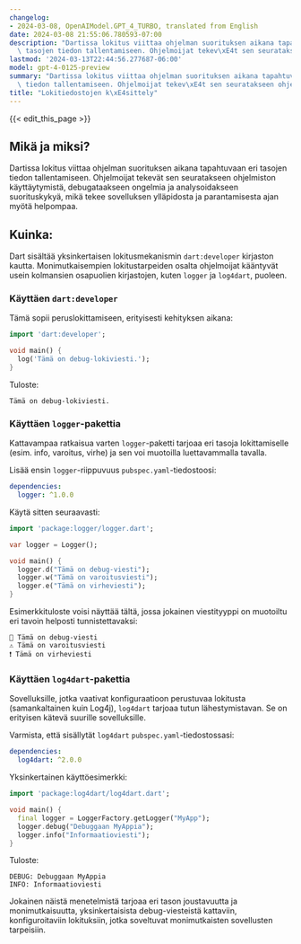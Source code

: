```yaml
---
changelog:
- 2024-03-08, OpenAIModel.GPT_4_TURBO, translated from English
date: 2024-03-08 21:55:06.780593-07:00
description: "Dartissa lokitus viittaa ohjelman suorituksen aikana tapahtuvaan eri\
  \ tasojen tiedon tallentamiseen. Ohjelmoijat tekev\xE4t sen seuratakseen ohjelmiston\u2026"
lastmod: '2024-03-13T22:44:56.277687-06:00'
model: gpt-4-0125-preview
summary: "Dartissa lokitus viittaa ohjelman suorituksen aikana tapahtuvaan eri tasojen\
  \ tiedon tallentamiseen. Ohjelmoijat tekev\xE4t sen seuratakseen ohjelmiston\u2026"
title: "Lokitiedostojen k\xE4sittely"
---
```


{{< edit_this_page >}}

## Mikä ja miksi?

Dartissa lokitus viittaa ohjelman suorituksen aikana tapahtuvaan eri tasojen tiedon tallentamiseen. Ohjelmoijat tekevät sen seuratakseen ohjelmiston käyttäytymistä, debugataakseen ongelmia ja analysoidakseen suorituskykyä, mikä tekee sovelluksen ylläpidosta ja parantamisesta ajan myötä helpompaa.

## Kuinka:

Dart sisältää yksinkertaisen lokitusmekanismin `dart:developer` kirjaston kautta. Monimutkaisempien lokitustarpeiden osalta ohjelmoijat kääntyvät usein kolmansien osapuolien kirjastojen, kuten `logger` ja `log4dart`, puoleen.

### Käyttäen `dart:developer`
Tämä sopii peruslokittamiseen, erityisesti kehityksen aikana:

```dart
import 'dart:developer';

void main() {
  log('Tämä on debug-lokiviesti.');
}
```

Tuloste:
```
Tämä on debug-lokiviesti.
```

### Käyttäen `logger`-pakettia
Kattavampaa ratkaisua varten `logger`-paketti tarjoaa eri tasoja lokittamiselle (esim. info, varoitus, virhe) ja sen voi muotoilla luettavammalla tavalla.

Lisää ensin `logger`-riippuvuus `pubspec.yaml`-tiedostoosi:

```yaml
dependencies:
  logger: ^1.0.0
```

Käytä sitten seuraavasti:

```dart
import 'package:logger/logger.dart';

var logger = Logger();

void main() {
  logger.d("Tämä on debug-viesti");
  logger.w("Tämä on varoitusviesti");
  logger.e("Tämä on virheviesti");
}
```

Esimerkkituloste voisi näyttää tältä, jossa jokainen viestityyppi on muotoiltu eri tavoin helposti tunnistettavaksi:

```
💬 Tämä on debug-viesti
⚠️ Tämä on varoitusviesti
❗️ Tämä on virheviesti
```

### Käyttäen `log4dart`-pakettia
Sovelluksille, jotka vaativat konfiguraatioon perustuvaa lokitusta (samankaltainen kuin Log4j), `log4dart` tarjoaa tutun lähestymistavan. Se on erityisen kätevä suurille sovelluksille.

Varmista, että sisällytät `log4dart` `pubspec.yaml`-tiedostossasi:

```yaml
dependencies:
  log4dart: ^2.0.0
```

Yksinkertainen käyttöesimerkki:

```dart
import 'package:log4dart/log4dart.dart';

void main() {
  final logger = LoggerFactory.getLogger("MyApp");
  logger.debug("Debuggaan MyAppia");
  logger.info("Informaatioviesti");
}
```

Tuloste:

```
DEBUG: Debuggaan MyAppia
INFO: Informaatioviesti
```

Jokainen näistä menetelmistä tarjoaa eri tason joustavuutta ja monimutkaisuutta, yksinkertaisista debug-viesteistä kattaviin, konfiguroitaviin lokituksiin, jotka soveltuvat monimutkaisten sovellusten tarpeisiin.
